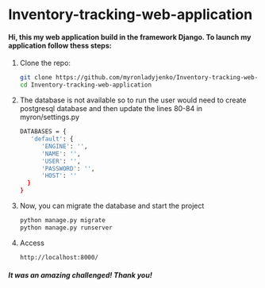 # Inventory-tracking-web-application

#### Hi, this my web application build in the framework Django. To launch my application follow thess steps:

1. Clone the repo:

    ```sh
    git clone https://github.com/myronladyjenko/Inventory-tracking-web-application.git  
    cd Inventory-tracking-web-application
    ```

2. The database is not available so to run the user would need to create postgresql database and then update the lines 80-84 in myron/settings.py

    ```sh
    DATABASES = {  
       'default': {  
          'ENGINE': '',  
          'NAME': '',  
          'USER': '',  
          'PASSWORD': '',  
          'HOST': ''  
      }
    }
    ```
3. Now, you can migrate the database and start the project
    
    ```sh
    python manage.py migrate
    python manage.py runserver
    ```
    
4. Access 

    ```sh
    http://localhost:8000/
    ```
##### It was an amazing challenged! Thank you!    
    
